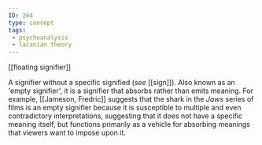 ```yaml
---
ID: 264
type: concept
tags: 
 - psychoanalysis
 - lacanian theory
---
```


[[floating signifier]]

 A
signifier without a specific signified (*see*
[[sign]]). Also known as an
'empty signifier', it is a signifier that absorbs rather than emits
meaning. For example, [[Jameson, Fredric]] suggests that the
shark in the *Jaws* series of films is an empty signifier because it is
susceptible to multiple and even contradictory interpretations,
suggesting that it does not have a specific meaning itself, but
functions primarily as a vehicle for absorbing meanings that viewers
want to impose upon it.
